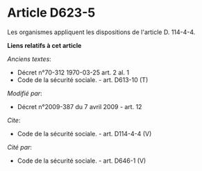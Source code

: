 # Article D623-5

Les organismes appliquent les dispositions de l'article D. 114-4-4.

**Liens relatifs à cet article**

_Anciens textes_:

  - Décret n°70-312 1970-03-25 art. 2 al. 1
  - Code de la sécurité sociale. - art. D613-10 (T)

_Modifié par_:

  - Décret n°2009-387 du 7 avril 2009 - art. 12

_Cite_:

  - Code de la sécurité sociale. - art. D114-4-4 (V)

_Cité par_:

  - Code de la sécurité sociale. - art. D646-1 (V)
